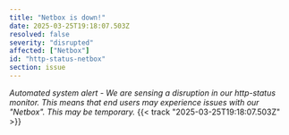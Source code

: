 ```yaml
---
title: "Netbox is down!"
date: 2025-03-25T19:18:07.503Z
resolved: false
severity: "disrupted"
affected: ["Netbox"]
id: "http-status-netbox"
section: issue
---
```


**Automated system alert* - We are sensing a disruption in our http-status monitor. This means that end users may experience issues with our "Netbox". This may be temporary.* {{< track "2025-03-25T19:18:07.503Z" >}}
